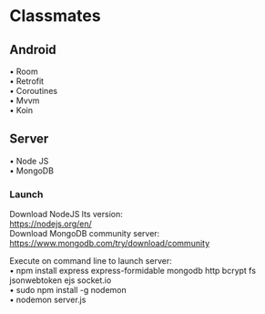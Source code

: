 # Classmates

## Android
• Room </br>
• Retrofit </br>
• Coroutines </br>
• Mvvm </br>
• Koin </br>

## Server
• Node JS </br>
• MongoDB </br>

### Launch
Download NodeJS lts version:</br>
https://nodejs.org/en/</br>
Download MongoDB community server:</br>
https://www.mongodb.com/try/download/community</br>

Execute on command line to launch server:</br>
• npm install express express-formidable mongodb http bcrypt fs jsonwebtoken ejs socket.io</br>
• sudo npm install -g nodemon</br>
• nodemon server.js</br>
</br>
